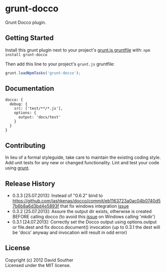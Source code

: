 # grunt-docco

Grunt Docco plugin.

## Getting Started
Install this grunt plugin next to your project's [grunt.js gruntfile][getting_started] with: `npm install grunt-docco`

Then add this line to your project's `grunt.js` gruntfile:

```javascript
grunt.loadNpmTasks('grunt-docco');
```

[grunt]: https://github.com/cowboy/grunt
[getting_started]: https://github.com/cowboy/grunt/blob/master/docs/getting_started.md

## Documentation
```
docco: {
  debug: {
    src: ['test/**/*.js'],
    options: {
      output: 'docs/test'
    }
  }
}

```

## Contributing
In lieu of a formal styleguide, take care to maintain the existing coding style. Add unit tests for any new or changed functionality. Lint and test your code using [grunt][grunt].

## Release History
- 0.3.3 [25.07.2013]: Instead of "0.6.2" bind to https://github.com/jashkenas/docco/commit/eb1163723a0ac04b0740d57b6b8a6d3bd4e5893f that fix windows integration [issue](https://github.com/jashkenas/docco/pull/181)
- 0.3.2 [25.07.2013]: Assure the output dir exists, otherwise is created BEFORE calling docco (to avoid this [issue](https://github.com/jashkenas/docco/pull/181) on Windows calling 'mkdir')
- 0.3.1 [24.07.2013]: Correctly set the Docco output using options.output or file.dest and fix docco.document() invocation (up to 0.3.1 the dest will be 'docs' anyway and invocation will result in odd error)

## License
Copyright (c) 2012 David Souther  
Licensed under the MIT license.
